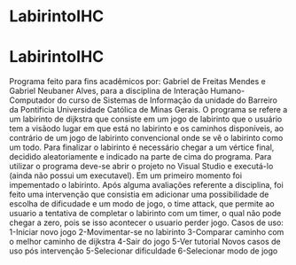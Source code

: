# LabirintoIHC
# LabirintoIHC
Programa feito para fins acadêmicos por: Gabriel de Freitas Mendes e Gabriel Neubaner Alves, para a disciplina de Interação Humano-Computador
do curso de Sistemas de Informação da unidade do Barreiro da Pontificia Universidade Católica de Minas Gerais.
O programa se refere a um labirinto de dijkstra que consiste em um jogo de labirinto que o usuário tem a visãodo lugar em que está no 
labirinto e os caminhos disponíveis, ao contrário de um jogo de labirinto convencional onde se vê o labirinto como um todo. 
Para finalizar o labirinto é necessário chegar a um vértice final, decidido aleatoriamente e indicado na parte de cima do programa.
Para utilizar o programa deve-se abrir o projeto no Visual Studio e executá-lo (ainda não possui um executavel).
Em um primeiro momento foi impementado o labirinto. Após alguma avaliações referente a disciplina, foi feito uma intervenção que consistia 
em adicionar uma possibilidade de escolha de dificudade e um modo de jogo, o time attack, que permite ao usuario a tentativa de completar o 
labirinto com um timer, o qual não pode chegar a zero, pois se isso acontecer o usuario perder jogo.
Casos de uso: 
1-Iniciar novo jogo 
2-Movimentar-se no labirinto 
3-Comparar caminho com o melhor caminho de dijkstra 
4-Sair do jogo
5-Ver tutorial
Novos casos de uso pós intervenção
5-Selecionar dificuldade
6-Selecionar modo de jogo
